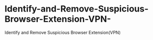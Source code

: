 # Identify-and-Remove-Suspicious-Browser-Extension-VPN-
Identify and Remove Suspicious Browser Extension(VPN)
